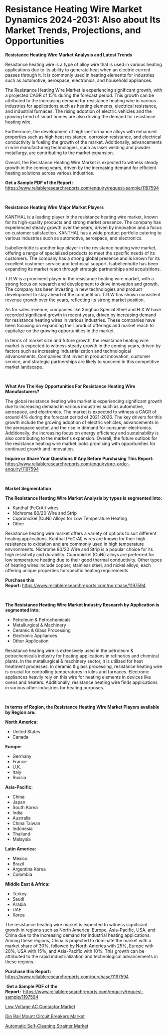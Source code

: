<p><h1>Resistance Heating Wire Market Dynamics 2024-2031: Also about Its Market Trends, Projections, and Opportunities</h1></p><p><strong>Resistance Heating Wire Market Analysis and Latest Trends</strong></p>
<p><p>Resistance heating wire is a type of alloy wire that is used in various heating applications due to its ability to generate heat when an electric current passes through it. It is commonly used in heating elements for industries such as automotive, aerospace, electronics, and household appliances.</p><p>The Resistance Heating Wire Market is experiencing significant growth, with a projected CAGR of 15% during the forecast period. This growth can be attributed to the increasing demand for resistance heating wire in various industries for applications such as heating elements, electrical resistance, and industrial furnaces. The rising adoption of electric vehicles and the growing trend of smart homes are also driving the demand for resistance heating wire.</p><p>Furthermore, the development of high-performance alloys with enhanced properties such as high heat resistance, corrosion resistance, and electrical conductivity is fueling the growth of the market. Additionally, advancements in wire manufacturing technologies, such as laser welding and powder metallurgy, are contributing to the market expansion.</p><p>Overall, the Resistance Heating Wire Market is expected to witness steady growth in the coming years, driven by the increasing demand for efficient heating solutions across various industries.</p></p>
<p><strong>Get a Sample PDF of the Report:&nbsp;</strong> <a href="https://www.reliableresearchreports.com/enquiry/request-sample/1197594">https://www.reliableresearchreports.com/enquiry/request-sample/1197594</a></p>
<p>&nbsp;</p>
<p><strong>Resistance Heating Wire Major Market Players</strong></p>
<p><p>KANTHAL is a leading player in the resistance heating wire market, known for its high-quality products and strong market presence. The company has experienced steady growth over the years, driven by innovation and a focus on customer satisfaction. KANTHAL has a wide product portfolio catering to various industries such as automotive, aerospace, and electronics.</p><p>Isabellenhütte is another key player in the resistance heating wire market, offering a range of specialized products to meet the specific needs of its customers. The company has a strong global presence and is known for its excellent customer service and technical support. Isabellenhütte has been expanding its market reach through strategic partnerships and acquisitions.</p><p>T.R.W is a prominent player in the resistance heating wire market, with a strong focus on research and development to drive innovation and growth. The company has been investing in new technologies and product development to stay ahead of the competition. T.R.W has shown consistent revenue growth over the years, reflecting its strong market position.</p><p>As for sales revenue, companies like Xinghuo Special Steel and H.X.W have recorded significant growth in recent years, driven by increasing demand for resistance heating wires in various industries. These companies have been focusing on expanding their product offerings and market reach to capitalize on the growing opportunities in the market.</p><p>In terms of market size and future growth, the resistance heating wire market is expected to witness steady growth in the coming years, driven by factors such as increasing industrialization and technological advancements. Companies that invest in product innovation, customer service, and strategic partnerships are likely to succeed in this competitive market landscape.</p></p>
<p>&nbsp;</p>
<p><strong>What Are The Key Opportunities For Resistance Heating Wire Manufacturers?</strong></p>
<p><p>The global resistance heating wire market is experiencing significant growth due to increasing demand in various industries such as automotive, aerospace, and electronics. The market is expected to witness a CAGR of around 4% during the forecast period of 2021-2026. The key drivers for this growth include the growing adoption of electric vehicles, advancements in the aerospace sector, and the rise in demand for consumer electronics. Additionally, the increasing focus on energy efficiency and sustainability is also contributing to the market's expansion. Overall, the future outlook for the resistance heating wire market looks promising with opportunities for continued growth and innovation.</p></p>
<p><strong>Inquire or Share Your Questions If Any Before Purchasing This Report:</strong> <a href="https://www.reliableresearchreports.com/enquiry/pre-order-enquiry/1197594">https://www.reliableresearchreports.com/enquiry/pre-order-enquiry/1197594</a></p>
<p>&nbsp;</p>
<p><strong>Market Segmentation</strong></p>
<p><strong>The Resistance Heating Wire Market Analysis by types is segmented into:</strong></p>
<p><ul><li>Kanthal (FeCrAl) wires</li><li>Nichrome 80/20 Wire and Strip</li><li>Cupronickel (CuNi) Alloys for Low Temperature Heating</li><li>Other</li></ul></p>
<p><p>Resistance heating wire market offers a variety of options to suit different heating applications. Kanthal (FeCrAl) wires are known for their high resistance to oxidation and are commonly used in high temperature environments. Nichrome 80/20 Wire and Strip is a popular choice for its high resistivity and durability. Cupronickel (CuNi) alloys are preferred for low temperature heating due to their good thermal conductivity. Other types of heating wires include copper, stainless steel, and nickel alloys, each offering unique properties for specific heating requirements.</p></p>
<p><strong>Purchase this Report:&nbsp;</strong><a href="https://www.reliableresearchreports.com/purchase/1197594">https://www.reliableresearchreports.com/purchase/1197594</a></p>
<p>&nbsp;</p>
<p><strong>The Resistance Heating Wire Market Industry Research by Application is segmented into:</strong></p>
<p><ul><li>Petroleum & Petrochemicals</li><li>Metallurgical & Machinery</li><li>Ceramic & Glass Processing</li><li>Electronic Appliances</li><li>Other Application</li></ul></p>
<p><p>Resistance heating wire is extensively used in the petroleum & petrochemicals industry for heating applications in refineries and chemical plants. In the metallurgical & machinery sector, it is utilized for heat treatment processes. In ceramic & glass processing, resistance heating wire is crucial for controlling temperatures in kilns and furnaces. Electronic appliances heavily rely on this wire for heating elements in devices like ovens and heaters. Additionally, resistance heating wire finds applications in various other industries for heating purposes.</p></p>
<p>&nbsp;</p>
<p><strong>In terms of Region, the Resistance Heating Wire Market Players available by Region are:</strong></p>
<p>
    <p> <strong> North America: </strong>
        <ul>
            <li>United States</li>
            <li>Canada</li>
        </ul>
        </p> 
    <p> <strong> Europe: </strong>
        <ul>
            <li>Germany</li>
            <li>France</li>
            <li>U.K.</li>
            <li>Italy</li>
            <li>Russia</li>
        </ul>
        </p> 
    <p> <strong> Asia-Pacific: </strong>
        <ul>
            <li>China</li>
            <li>Japan</li>
            <li>South Korea</li>
            <li>India</li>
            <li>Australia</li>
            <li>China Taiwan</li>
            <li>Indonesia</li>
            <li>Thailand</li>
            <li>Malaysia</li>
        </ul>
        </p> 
    <p> <strong> Latin America: </strong>
        <ul>
            <li>Mexico</li>
            <li>Brazil</li>
            <li>Argentina Korea</li>
            <li>Colombia</li>
        </ul>
        </p> 
    <p> <strong> Middle East & Africa: </strong>
        <ul>
            <li>Turkey</li>
            <li>Saudi</li>
            <li>Arabia</li>
            <li>UAE</li>
            <li>Korea</li>
        </ul>
    </p>
    </p>
<p><p>The resistance heating wire market is expected to witness significant growth in regions such as North America, Europe, Asia-Pacific, USA, and China due to the increasing demand for industrial heating applications. Among these regions, China is projected to dominate the market with a market share of 30%, followed by North America with 25%, Europe with 20%, USA with 15%, and Asia-Pacific with 10%. This growth can be attributed to the rapid industrialization and technological advancements in these regions.</p></p>
<p><strong>Purchase this Report: </strong><a href="https://www.reliableresearchreports.com/purchase/1197594">https://www.reliableresearchreports.com/purchase/1197594</a></p>
<p>&nbsp;<strong>Get a Sample PDF of the Report:&nbsp;&nbsp;</strong><a href="https://www.reliableresearchreports.com/enquiry/request-sample/1197594">https://www.reliableresearchreports.com/enquiry/request-sample/1197594</a></p>
<p><strong></strong></p>
<p><p><a href="https://view.publitas.com/reportprime-1/low-voltage-ac-contactor-market-provides-a-comprehensive-analysis-including-a-macro-overview-of-the-market-as-well-as-micro-details-such-as-market-size-and-competitive-landscape/">Low Voltage AC Contactor Market</a></p><p><a href="https://view.publitas.com/reportprime-1/din-rail-mount-circuit-breakers-market-centers-on-aspects-such-as-market-growth-market-share-market-opportunity-and-projected-forecasts-spanning-from-2023-to-2030/">Din Rail Mount Circuit Breakers Market</a></p><p><a href="https://view.publitas.com/reportprime-1/automatic-self-cleaning-strainer-market-challenges-opportunities-and-growth-drivers-and-major-market-players-forecasted-for-period-from-2023-2030/">Automatic Self-Cleaning Strainer Market</a></p></p>